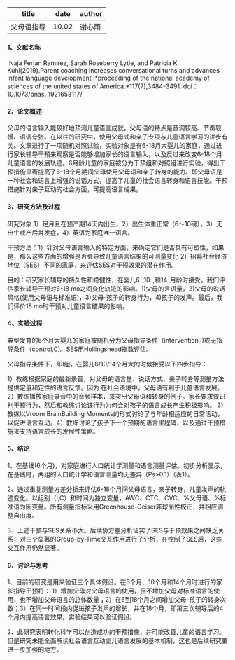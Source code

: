 

| title      | date  | author |
| ---------- | ----- | ------ |
| 父母语指导 | 10.02 | 谢心雨 |

#### 1、文献名称

​	Naja Ferjan Ramírez, Sarah Roseberry Lytle, and Patricia K. Kuhl(2019).Parent coaching increases conversational turns and advances infant language development .*proceeding of the national academy of sciences of the united states of America.*117(7),3484-3491. doi：10.1073/pnas. 1921653117/

####  2、论文概述

​	父母的语言输入能较好地预测儿童语言成就，父母语的特点是音调较高、节奏较慢、语调夸张。在以往的研究中，使用父母式和亲子专项与儿童语言学习的进步有关。文章进行了一项随机对照试验，实验对象是有6-18月大婴儿的家庭，通过进行家长辅导干预来观察是否能够增加家长的语言输入，以及反过来改变6-18个月儿童语言的发展轨迹。6月龄儿童的家庭被分为干预组和对照组进行实验，得出干预措施显著提高了6-18个月期间父母使用父母语和亲子转身的能力。即父母语是一种社会和语言上增强的说话方式，提高了儿童的社会语言转身和语言技能。干预措施针对亲子互动的社会方面，可提高语言成果。

####  3、研究方法及过程

研究对象 1）足月且在预产期14天内出生，2）出生体重正常（6～10磅），3）无出生或产后并发症，4）英语为家庭唯一语言。

干预方法：1）针对父母语言输入的特定方面，来确定它们是否具有可塑性，如果是，那么这些方面的增强是否会导致儿童语言结果的可测量变化 2）招募社会经济地位（SES）不同的家庭，来评估SES对干预效果的潜在作用。

目的：研究家长辅导的持久性和稳健性，在婴儿6-,10-,和14-月龄时接受。我们评估家长辅导干预对6-18 mo之间变化轨迹的影响。1)父母的言语量，2)父母的说话风格(使用父母语与标准语)，3)父母-孩子的转身行为，4)孩子的发声。最后，我们评价18 mo时干预对儿童语言结果的影响。

#### 4、实验过程

典型发育的6个月大婴儿的家庭被随机分为父母指导条件（intervention,I)或无指导条件（control,C)。SES用Hollingshead指数评估。

父母指导条件下，即I组，在婴儿6/10/14个月大的时候接受以下四步指导：

1）教练根据家庭的最新录音，对父母的语言量、说话方式、亲子转身等测量方法提供定量和定性的语言反馈。因为 在社会语境中，父母语有利于儿童语言发展。    2）教练播放家庭录音中的音频样本，来突出父母语和转身的例子。家长要求要识别干预行为，然后和教练讨论该行为为何会对孩子的语言成长产生积极影响。  3）教练以Vroom BrainBuilding Moments的形式讨论了与年龄相适应的日常活动，以促进语言互动。4）教练讨论了孩子下一个预期的语言里程碑，以及通过干预措施来支持语言成长的发展性策略。

#### 5、结论

1、在基线(6个月)，对家庭进行人口统计学测量和语言测量评估。初步分析显示，在基线时，两组的人口统计学和语言测量均无差异（Ps>0.1）（表1）。

2、通过重复测量方差分析来评估6-18个月间父母语言，亲子转身，儿童发声的轨迹变化。以组别（I,C）和时间为独立变量，AWC、CTC、CVC、%父母语、%标准语为因变量。所有测量指标采用Greenhouse-Geiser非球面性校正，并相应调整自由度。

3、上述干预与SES关系不大。后续协方差分析证实了SES与干预效果之间缺乏关系，对三个显著的Group-by-Time交互作用进行了分析，在控制了SES后，这些交互作用仍然显著。

#### 6、讨论与思考

1、目前的研究是用来验证三个具体假设。在6个月、10个月和14个月时进行的家长指导干预将： 1）增加父母对父母语言的使用，但不增加父母对标准语言的使用，也不增加父母语言的总体数量；2）在6到18个月之间增加父母-孩子的转身次数；3）在同一时间段内促进孩子发声的增长，并在18个月，即第三次辅导后的4个月内提高语言效果。实验结果可以验证假设。

2、此研究表明转化科学可以创造成功的干预措施，并可能改善儿童的语言学习。但是研究未能全面解读社会语言互动婴儿语言发展的基本机制，这也是后续研究要进一步加强的地方。
